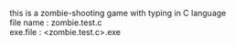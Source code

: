 this is a zombie-shooting game with typing in C language  
file name : zombie.test.c  
exe.file : <zombie.test.c>.exe  